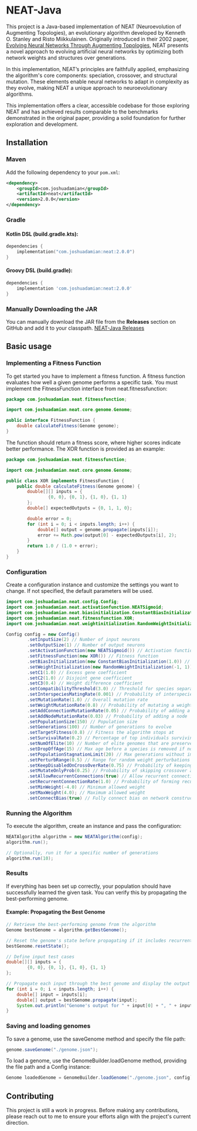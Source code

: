 # NEAT-Java

This project is a Java-based implementation of NEAT (Neuroevolution of Augmenting Topologies), an evolutionary algorithm developed by Kenneth O. Stanley and Risto Miikkulainen. Originally introduced in their 2002 paper, [Evolving Neural Networks Through Augmenting Topologies](https://nn.cs.utexas.edu/downloads/papers/stanley.ec02.pdf), NEAT presents a novel approach to evolving artificial neural networks by optimizing both network weights and structures over generations.

In this implementation, NEAT’s principles are faithfully applied, emphasizing the algorithm's core components: speciation, crossover, and structural mutation. These elements enable neural networks to adapt in complexity as they evolve, making NEAT a unique approach to neuroevolutionary algorithms.

This implementation offers a clear, accessible codebase for those exploring NEAT and has achieved results comparable to the benchmarks demonstrated in the original paper, providing a solid foundation for further exploration and development.

## Installation

### Maven

Add the following dependency to your `pom.xml`:

```xml
<dependency>
    <groupId>com.joshuadamian</groupId>
    <artifactId>neat</artifactId>
    <version>2.0.0</version>
</dependency>
```

### Gradle

#### Kotlin DSL (build.gradle.kts):

```kotlin
dependencies {
    implementation("com.joshuadamian:neat:2.0.0")
}
```

#### Groovy DSL (build.gradle):

```gradle
dependencies {
    implementation 'com.joshuadamian:neat:2.0.0'
}
```

### Manually Downloading the JAR

You can manually download the JAR file from the **Releases** section on GitHub and add it to your classpath.
[NEAT-Java Releases](https://github.com/joshuadam/NEAT-Java/releases)

## Basic usage

### Implementing a Fitness Function

To get started you have to implement a fitness function. A fitness function evaluates how well a given genome performs a specific task. You must implement the FitnessFunction interface from neat.fitnessfunction:

```java
package com.joshuadamian.neat.fitnessfunction;

import com.joshuadamian.neat.core.genome.Genome;

public interface FitnessFunction {
    double calculateFitness(Genome genome);
}
```

The function should return a fitness score, where higher scores indicate better performance. The XOR function is provided as an example:

```java
package com.joshuadamian.neat.fitnessfunction;

import com.joshuadamian.neat.core.genome.Genome;

public class XOR implements FitnessFunction {
    public double calculateFitness(Genome genome) {
        double[][] inputs = {
                {0, 0}, {0, 1}, {1, 0}, {1, 1}
        };
        double[] expectedOutputs = {0, 1, 1, 0};

        double error = 0;
        for (int i = 0; i < inputs.length; i++) {
            double[] output = genome.propagate(inputs[i]);
            error += Math.pow(output[0] - expectedOutputs[i], 2);
        }
        return 1.0 / (1.0 + error);
    }
}
```

### Configuration

Create a configuration instance and customize the settings you want to change. If not specified, the default parameters will be used.

```java
import com.joshuadamian.neat.config.Config;
import com.joshuadamian.neat.activationfunction.NEATSigmoid;
import com.joshuadamian.neat.biasinitialization.ConstantBiasInitialization;
import com.joshuadamian.neat.fitnessfunction.XOR;
import com.joshuadamian.neat.weightinitialization.RandomWeightInitialization;

Config config = new Config()
        .setInputSize(2) // Number of input neurons
        .setOutputSize(1) // Number of output neurons
        .setActivationFunction(new NEATSigmoid()) // Activation function
        .setFitnessFunction(new XOR()) // Fitness function
        .setBiasInitialization(new ConstantBiasInitialization(1.0)) // Bias initialization (constant value of 1.0)
        .setWeightInitialization(new RandomWeightInitialization(-1, 1)) // Random weight initialization between -1 and 1
        .setC1(1.0) // Excess gene coefficient
        .setC2(1.0) // Disjoint gene coefficient
        .setC3(0.4) // Weight difference coefficient
        .setCompatibilityThreshold(3.0) // Threshold for species separation
        .setInterspeciesMatingRate(0.001) // Probability of interspecies mating
        .setMutationRate(1.0) // Overall mutation rate
        .setWeightMutationRate(0.8) // Probability of mutating a weight
        .setAddConnectionMutationRate(0.05) // Probability of adding a connection
        .setAddNodeMutationRate(0.03) // Probability of adding a node
        .setPopulationSize(150) // Population size
        .setGenerations(100) // Number of generations to evolve
        .setTargetFitness(0.8) // Fitness the algorithm stops at
        .setSurvivalRate(0.2) // Percentage of top individuals surviving per generation
        .setNumOfElite(10) // Number of elite genomes that are preserved
        .setDropOffAge(15) // Max age before a species is removed if no improvement
        .setPopulationStagnationLimit(20) // Max generations without improvement before population is considered stagnant
        .setPerturbRange(0.5) // Range for random weight perturbations
        .setKeepDisabledOnCrossOverRate(0.75) // Probability of keeping connections disabled during crossover if they are disabled in either parent
        .setMutateOnlyProb(0.25) // Probability of skipping crossover and only mutating
        .setAllowRecurrentConnections(true) // Allow recurrent connections in the network
        .setRecurrentConnectionRate(1.0) // Probability of forming recurrent connections
        .setMinWeight(-4.0) // Minimum allowed weight
        .setMaxWeight(4.0); // Maximum allowed weight
        .setConnectBias(true) // Fully connect bias on network construction
```

### Running the Algorithm

To execute the algorithm, create an instance and pass the configuration:

```java
NEATAlgorithm algorithm = new NEATAlgorithm(config);
algorithm.run();

// Optionally, run it for a specific number of generations
algorithm.run(10);
```

### Results

If everything has been set up correctly, your population should have successfully learned the given task. You can verify this by propagating the best-performing genome.

#### Example: Propagating the Best Genome

```java
// Retrieve the best-performing genome from the algorithm
Genome bestGenome = algorithm.getBestGenome(); 

// Reset the genome's state before propagating if it includes recurrent connections
bestGenome.resetState(); 

// Define input test cases
double[][] inputs = {
        {0, 0}, {0, 1}, {1, 0}, {1, 1}
};

// Propagate each input through the best genome and display the output
for (int i = 0; i < inputs.length; i++) {
    double[] input = inputs[i];
    double[] output = bestGenome.propagate(input);
    System.out.println("Genome's output for " + input[0] + ", " + input[1] + " is: " + output[0]);
}
```

### Saving and loading genomes

To save a genome, use the saveGenome method and specify the file path:

```java
genome.saveGenome("./genome.json");
```

To load a genome, use the GenomeBuilder.loadGenome method, providing the file path and a Config instance:

```java
Genome loadedGenome = GenomeBuilder.loadGenome("./genome.json", config);
```


## Contributing

This project is still a work in progress. Before making any contributions, please reach out to me to ensure your efforts align with the project's current direction.